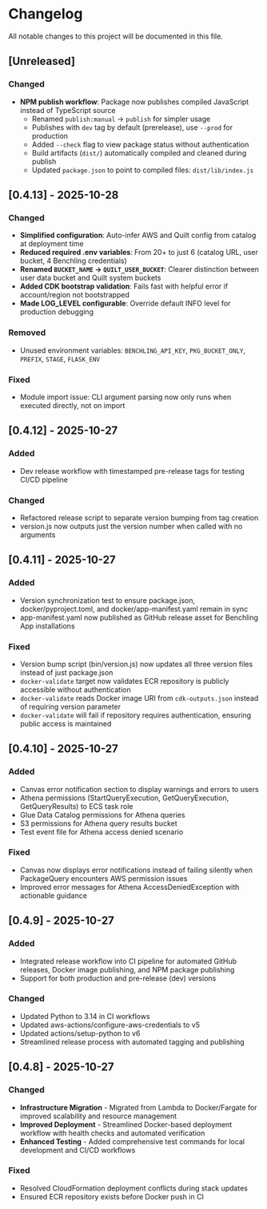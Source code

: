 <!-- markdownlint-disable MD024 -->
# Changelog

All notable changes to this project will be documented in this file.

## [Unreleased]

### Changed

- **NPM publish workflow**: Package now publishes compiled JavaScript instead of TypeScript source
  - Renamed `publish:manual` → `publish` for simpler usage
  - Publishes with `dev` tag by default (prerelease), use `--prod` for production
  - Added `--check` flag to view package status without authentication
  - Build artifacts (`dist/`) automatically compiled and cleaned during publish
  - Updated `package.json` to point to compiled files: `dist/lib/index.js`

## [0.4.13] - 2025-10-28

### Changed

- **Simplified configuration**: Auto-infer AWS and Quilt config from catalog at deployment time
- **Reduced required .env variables**: From 20+ to just 6 (catalog URL, user bucket, 4 Benchling credentials)
- **Renamed `BUCKET_NAME` → `QUILT_USER_BUCKET`**: Clearer distinction between user data bucket and Quilt system buckets
- **Added CDK bootstrap validation**: Fails fast with helpful error if account/region not bootstrapped
- **Made LOG_LEVEL configurable**: Override default INFO level for production debugging

### Removed

- Unused environment variables: `BENCHLING_API_KEY`, `PKG_BUCKET_ONLY`, `PREFIX`, `STAGE`, `FLASK_ENV`

### Fixed

- Module import issue: CLI argument parsing now only runs when executed directly, not on import

## [0.4.12] - 2025-10-27

### Added

- Dev release workflow with timestamped pre-release tags for testing CI/CD pipeline

### Changed

- Refactored release script to separate version bumping from tag creation
- version.js now outputs just the version number when called with no arguments

## [0.4.11] - 2025-10-27

### Added

- Version synchronization test to ensure package.json, docker/pyproject.toml, and docker/app-manifest.yaml remain in sync
- app-manifest.yaml now published as GitHub release asset for Benchling App installations

### Fixed

- Version bump script (bin/version.js) now updates all three version files instead of just package.json
- `docker-validate` target now validates ECR repository is publicly accessible without authentication
- `docker-validate` reads Docker image URI from `cdk-outputs.json` instead of requiring version parameter
- `docker-validate` will fail if repository requires authentication, ensuring public access is maintained

## [0.4.10] - 2025-10-27

### Added

- Canvas error notification section to display warnings and errors to users
- Athena permissions (StartQueryExecution, GetQueryExecution, GetQueryResults) to ECS task role
- Glue Data Catalog permissions for Athena queries
- S3 permissions for Athena query results bucket
- Test event file for Athena access denied scenario

### Fixed

- Canvas now displays error notifications instead of failing silently when PackageQuery encounters AWS permission issues
- Improved error messages for Athena AccessDeniedException with actionable guidance

## [0.4.9] - 2025-10-27

### Added

- Integrated release workflow into CI pipeline for automated GitHub releases, Docker image publishing, and NPM package publishing
- Support for both production and pre-release (dev) versions

### Changed

- Updated Python to 3.14 in CI workflows
- Updated aws-actions/configure-aws-credentials to v5
- Updated actions/setup-python to v6
- Streamlined release process with automated tagging and publishing

## [0.4.8] - 2025-10-27

### Changed

- **Infrastructure Migration** - Migrated from Lambda to Docker/Fargate for improved scalability and resource management
- **Improved Deployment** - Streamlined Docker-based deployment workflow with health checks and automated verification
- **Enhanced Testing** - Added comprehensive test commands for local development and CI/CD workflows

### Fixed

- Resolved CloudFormation deployment conflicts during stack updates
- Ensured ECR repository exists before Docker push in CI
